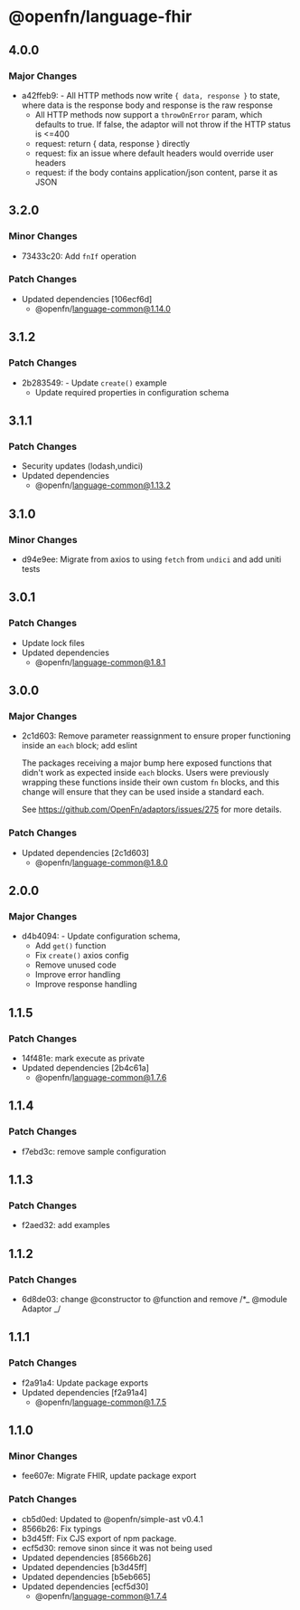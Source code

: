 # @openfn/language-fhir

## 4.0.0

### Major Changes

- a42ffeb9: - All HTTP methods now write `{ data, response }` to state, where
  data is the response body and response is the raw response
  - All HTTP methods now support a `throwOnError` param, which defaults to true.
    If false, the adaptor will not throw if the HTTP status is <=400
  - request: return { data, response } directly
  - request: fix an issue where default headers would override user headers
  - request: if the body contains application/json content, parse it as JSON

## 3.2.0

### Minor Changes

- 73433c20: Add `fnIf` operation

### Patch Changes

- Updated dependencies [106ecf6d]
  - @openfn/language-common@1.14.0

## 3.1.2

### Patch Changes

- 2b283549: - Update `create()` example
  - Update required properties in configuration schema

## 3.1.1

### Patch Changes

- Security updates (lodash,undici)
- Updated dependencies
  - @openfn/language-common@1.13.2

## 3.1.0

### Minor Changes

- d94e9ee: Migrate from axios to using `fetch` from `undici` and add uniti tests

## 3.0.1

### Patch Changes

- Update lock files
- Updated dependencies
  - @openfn/language-common@1.8.1

## 3.0.0

### Major Changes

- 2c1d603: Remove parameter reassignment to ensure proper functioning inside an
  `each` block; add eslint

  The packages receiving a major bump here exposed functions that didn't work as
  expected inside `each` blocks. Users were previously wrapping these functions
  inside their own custom `fn` blocks, and this change will ensure that they can
  be used inside a standard each.

  See https://github.com/OpenFn/adaptors/issues/275 for more details.

### Patch Changes

- Updated dependencies [2c1d603]
  - @openfn/language-common@1.8.0

## 2.0.0

### Major Changes

- d4b4094: - Update configuration schema,
  - Add `get()` function
  - Fix `create()` axios config
  - Remove unused code
  - Improve error handling
  - Improve response handling

## 1.1.5

### Patch Changes

- 14f481e: mark execute as private
- Updated dependencies [2b4c61a]
  - @openfn/language-common@1.7.6

## 1.1.4

### Patch Changes

- f7ebd3c: remove sample configuration

## 1.1.3

### Patch Changes

- f2aed32: add examples

## 1.1.2

### Patch Changes

- 6d8de03: change @constructor to @function and remove /\*_ @module Adaptor _/

## 1.1.1

### Patch Changes

- f2a91a4: Update package exports
- Updated dependencies [f2a91a4]
  - @openfn/language-common@1.7.5

## 1.1.0

### Minor Changes

- fee607e: Migrate FHIR, update package export

### Patch Changes

- cb5d0ed: Updated to @openfn/simple-ast v0.4.1
- 8566b26: Fix typings
- b3d45ff: Fix CJS export of npm package.
- ecf5d30: remove sinon since it was not being used
- Updated dependencies [8566b26]
- Updated dependencies [b3d45ff]
- Updated dependencies [b5eb665]
- Updated dependencies [ecf5d30]
  - @openfn/language-common@1.7.4
